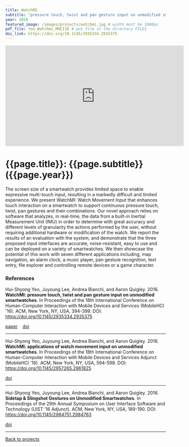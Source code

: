```yaml
---
title: WatchMI
subtitle: "pressure touch, twist and pan gesture input on unmodified smartwatches"
year: 2016
featured_image: /images/projects/watchmi.jpg # width must be 1600px	
pdf_file: Yeo_Watchmi_MHCI16 # put file in the directory FILES
doi_link: https://doi.org/10.1145/2935334.2935375
---
```




<iframe width="560" height="315" src="https://www.youtube.com/embed/74roE_cyafk" frameborder="0" allow="accelerometer; autoplay; encrypted-media; gyroscope; picture-in-picture" allowfullscreen></iframe>

<!-- DO NOT CHANGE MANUALLY -->
# {{page.title}}: {{page.subtitle}} ({{page.year}})

The screen size of a smartwatch provides limited space to enable expressive multi-touch input, resulting in a markedly difficult and limited experience. We present WatchMI: Watch Movement Input that enhances touch interaction on a smartwatch to support continuous pressure touch, twist, pan gestures and their combinations. Our novel approach relies on software that analyzes, in real-time, the data from a built-in Inertial Measurement Unit (IMU) in order to determine with great accuracy and different levels of granularity the actions performed by the user, without requiring additional hardware or modification of the watch. We report the results of an evaluation with the system, and demonstrate that the three proposed input interfaces are accurate, noise-resistant, easy to use and can be deployed on a variety of smartwatches. We then showcase the potential of this work with seven different applications including, map navigation, an alarm clock, a music player, pan gesture recognition, text entry, file explorer and controlling remote devices or a game character.


### References

Hui-Shyong Yeo, Juyoung Lee, Andrea Bianchi, and Aaron Quigley. 2016. **WatchMI: pressure touch, twist and pan gesture input on unmodified smartwatches**. In Proceedings of the 18th International Conference on Human-Computer Interaction with Mobile Devices and Services (MobileHCI '16). ACM, New York, NY, USA, 394-399. DOI: https://doi.org/10.1145/2935334.2935375

<!-- DO NOT CHANGE MANUALLY -->
<a href="http://makinteract.kaist.ac.kr/files/{{ page.year }}/{{ page.pdf_file }}" target="_blank">paper</a>&nbsp;&nbsp;&nbsp;
<a href="{{ page.doi_link }}" target="_blank">doi</a>

--- 

Hui-Shyong Yeo, Juyoung Lee, Andrea Bianchi, and Aaron Quigley. 2016. **WatchMI: applications of watch movement input on unmodified smartwatches**. In Proceedings of the 18th International Conference on Human-Computer Interaction with Mobile Devices and Services Adjunct (MobileHCI '16). ACM, New York, NY, USA, 594-598. DOI: https://doi.org/10.1145/2957265.2961825

<!-- DO NOT CHANGE MANUALLY -->
<a href="https://doi.org/10.1145/2957265.2961825" target="_blank">doi</a>

--- 

Hui-Shyong Yeo, Juyoung Lee, Andrea Bianchi, and Aaron Quigley. 2016. **Sidetap & Slingshot Gestures on Unmodified Smartwatches**. In Proceedings of the 29th Annual Symposium on User Interface Software and Technology (UIST '16 Adjunct). ACM, New York, NY, USA, 189-190. DOI: https://doi.org/10.1145/2984751.2984763

<!-- DO NOT CHANGE MANUALLY -->
<a href="https://doi.org/10.1145/2984751.2984763" target="_blank">doi</a>

--- 

<a href="/index.html" class="button button--large">Back to projects</a>